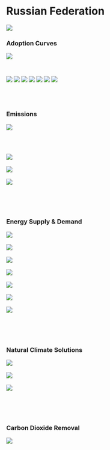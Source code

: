 # Russian Federation

![](../region%20maps/RUS.png)

### Adoption Curves

![](../podi/data/figs/scurves-RUS)

<br/>

![](./podi/data/figs/scurves_ind-Grid-RUS)
![](./podi/data/figs/scurves_ind-Transport-RUS)
![](./podi/data/figs/scurves_ind-Buildings-RUS)
![](./podi/data/figs/scurves_ind-Industry-RUS)
![](./podi/data/figs/scurves_ind-RegenerativeAgriculture-RUS)
![](./podi/data/figs/scurves_ind-Forests&Wetlands-RUS)
![](./podi/data/figs/scurves_ind-CarbonDioxideRemoval-RUS)

<br/><br/>

### Emissions

![](./podi/data/figs/mitigationwedges-RUS)

<br/><br/>

![](./podi/data/figs/emissions-ffi_emissions-RUS)<br/><br/>
![](./podi/data/figs/emissions-CH4_emissions-RUS)<br/><br/>
![](./podi/data/figs/emissions-N2O_emissions-RUS)<br/><br/>

<br/><br/>

### Energy Supply & Demand

![](./podi/data/figs/energydemand_pathway-RUS)<br/><br/>
![](./podi/data/figs/energysupply_pathway-RUS)<br/><br/>
![](./podi/data/figs/electricity_pathway-RUS)<br/><br/>
![](./podi/data/figs/elecbysector_pathway-RUS)<br/><br/>
![](./podi/data/figs/buildings_pathway-RUS)<br/><br/>
![](./podi/data/figs/industry_pathway-RUS)<br/><br/>
![](./podi/data/figs/transport_pathway-RUS)<br/><br/>

<br/><br/>

### Natural Climate Solutions

![](./podi/data/figs/ra_pathway-RUS)<br/><br/>
![](./podi/data/figs/fw_pathway-RUS)<br/><br/>
![](./podi/data/figs/afolu_pathway-RUS)<br/><br/>

<br/><br/>

### Carbon Dioxide Removal

![](./podi/data/figs/cdr_pathway-RUS)<br/><br/>

